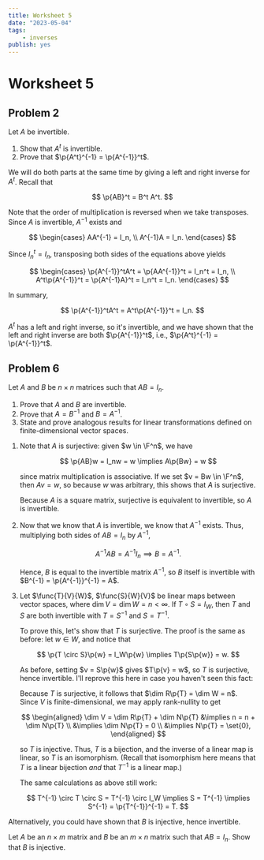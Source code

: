 ```yaml
---
title: Worksheet 5
date: "2023-05-04"
tags:
    - inverses
publish: yes
---
```


# Worksheet 5

## Problem 2

Let $A$ be invertible.

1. Show that $A^t$ is invertible.
2. Prove that $\p{A^t}^{-1} = \p{A^{-1}}^t$.

<solution>

We will do both parts at the same time by giving a left and right inverse for $A^t$. Recall that

$$
\p{AB}^t = B^t A^t.
$$

Note that the order of multiplication is reversed when we take transposes. Since $A$ is invertible, $A^{-1}$ exists and

$$
\begin{cases}
  AA^{-1} = I_n, \\
  A^{-1}A = I_n.
\end{cases}
$$

Since $I_n^t = I_n$, transposing both sides of the equations above yields

$$
\begin{cases}
  \p{A^{-1}}^tA^t = \p{AA^{-1}}^t = I_n^t = I_n, \\
  A^t\p{A^{-1}}^t = \p{A^{-1}A}^t = I_n^t = I_n.
\end{cases}
$$

In summary,

$$
\p{A^{-1}}^tA^t = A^t\p{A^{-1}}^t = I_n.
$$

$A^t$ has a left and right inverse, so it's invertible, and we have shown that the left and right inverse are both $\p{A^{-1}}^t$, i.e., $\p{A^t}^{-1} = \p{A^{-1}}^t$.

</solution>

## Problem 6

Let $A$ and $B$ be $n \times n$ matrices such that $AB = I_n$.

1. Prove that $A$ and $B$ are invertible.
2. Prove that $A = B^{-1}$ and $B = A^{-1}$.
3. State and prove analogous results for linear transformations defined on finite-dimensional vector spaces.

<solution>

1. Note that $A$ is surjective: given $w \in \F^n$, we have

    $$
    \p{AB}w = I_nw = w
    \implies A\p{Bw} = w
    $$

    since matrix multiplication is associative. If we set $v = Bw \in \F^n$, then $Av = w$, so because $w$ was arbitrary, this shows that $A$ is surjective.

    Because $A$ is a square matrix, surjective is equivalent to invertible, so $A$ is invertible.

2. Now that we know that $A$ is invertible, we know that $A^{-1}$ exists. Thus, multiplying both sides of $AB = I_n$ by $A^{-1}$,

    $$
    A^{-1}AB = A^{-1}I_n
    \implies B = A^{-1}.
    $$

    Hence, $B$ is equal to the invertible matrix $A^{-1}$, so $B$ itself is invertible with $B^{-1} = \p{A^{-1}}^{-1} = A$.

3. Let $\func{T}{V}{W}$, $\func{S}{W}{V}$ be linear maps between vector spaces, where $\dim{V} = \dim{W} = n < \infty$. If $T \circ S = I_W$, then $T$ and $S$ are both invertible with $T = S^{-1}$ and $S = T^{-1}$.

    To prove this, let's show that $T$ is surjective. The proof is the same as before: let $w \in W$, and notice that

    $$
    \p{T \circ S}\p{w} = I_W\p{w}
    \implies T\p{S\p{w}} = w.
    $$

    As before, setting $v = S\p{w}$ gives $T\p{v} = w$, so $T$ is surjective, hence invertible. I'll reprove this here in case you haven't seen this fact:

    Because $T$ is surjective, it follows that $\dim R\p{T} = \dim W = n$. Since $V$ is finite-dimensional, we may apply rank-nullity to get

    $$
    \begin{aligned}
      \dim V = \dim R\p{T} + \dim N\p{T}
        &\implies n = n + \dim N\p{T} \\
        &\implies \dim N\p{T} = 0 \\
        &\implies N\p{T} = \set{0},
    \end{aligned}
    $$

    so $T$ is injective. Thus, $T$ is a bijection, and the inverse of a linear map is linear, so $T$ is an isomorphism. (Recall that isomorphism here means that $T$ is a linear bijection _and_ that $T^{-1}$ is a linear map.)

    The same calculations as above still work:

    $$
    T^{-1} \circ T \circ S = T^{-1} \circ I_W
    \implies S = T^{-1}
    \implies S^{-1} = \p{T^{-1}}^{-1} = T.
    $$

</solution>

Alternatively, you could have shown that $B$ is injective, hence invertible.

<exercise>

Let $A$ be an $n \times m$ matrix and $B$ be an $m \times n$ matrix such that $AB = I_n$. Show that $B$ is injective.

</exercise>
